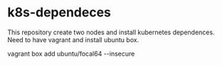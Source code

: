 # k8s-dependeces
This repository create two nodes and install kubernetes dependences.
Need to have vagrant and install ubuntu box.

vagrant box add ubuntu/focal64 --insecure
